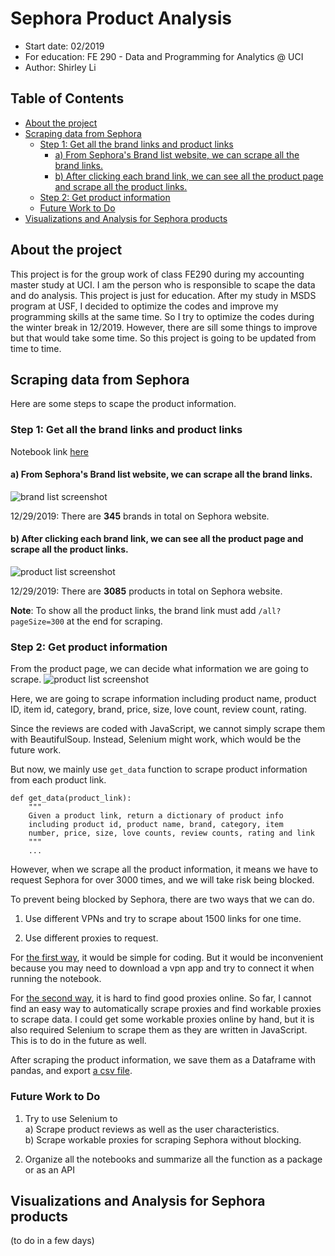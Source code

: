 # Sephora Product Analysis
  - Start date: 02/2019
  - For education: FE 290 - Data and Programming for Analytics @ UCI
  - Author: Shirley Li


Table of Contents
---
   * [About the project](#about-the-project)
   * [Scraping data from Sephora](#scraping-data-from-sephora)
      * [Step 1: Get all the brand links and product links](#step-1-get-all-the-brand-links-and-product-links)
         * [a) From Sephora's Brand list website, we can scrape all the brand links.](#a-from-sephoras-brand-list-website-we-can-scrape-all-the-brand-links)
         * [b) After clicking each brand link, we can see all the product page and scrape all the product links.](#b-after-clicking-each-brand-link-we-can-see-all-the-product-page-and-scrape-all-the-product-links)
      * [Step 2: Get product information](#step-2-get-product-information)
      * [Future Work to Do](#future-work-to-do)
   * [Visualizations and Analysis for Sephora products](#visualizations-and-analysis-for-sephora-products)



## About the project
This project is for the group work of class FE290 during my accounting master study at UCI.
I am the person who is responsible to scape the data and do analysis. This project is just for education.
After my study in MSDS program at USF, I decided to optimize the codes and improve my programming skills
at the same time. So I try to optimize the codes during the winter break in 12/2019. However, there are sill
some things to improve but that would take some time. So this project is going to be updated from time to time.

## Scraping data from Sephora
Here are some steps to scape the product information.

### Step 1: Get all the brand links and product links

Notebook link [here](https://github.com/Shirleyiscool/Scraping-Sephora/blob/master/scrape_notebook/1-Brand%26Product_links.ipynb)

#### a) From Sephora's Brand list website, we can scrape all the brand links.
![brand list screenshot](https://github.com/Shirleyiscool/Scraping-Sephora/blob/master/image/brand_list_screenshot.png)


12/29/2019: There are **345** brands in total on Sephora website.

#### b) After clicking each brand link, we can see all the product page and scrape all the product links.
![product list screenshot](https://github.com/Shirleyiscool/Scraping-Sephora/blob/master/image/product_list_screenshot.png)

12/29/2019: There are **3085** products in total on Sephora website.

**Note**: To show all the product links, the brand link must add `/all?pageSize=300` at the end for scraping.

### Step 2: Get product information

From the product page, we can decide what information we are going to scrape.
![product list screenshot](https://github.com/Shirleyiscool/Scraping-Sephora/blob/master/image/product_info_screenshot.png)

Here, we are going to scrape information including product name, product ID, item id, category, brand, price, size, love count, review count, rating.

Since the reviews are coded with JavaScript, we cannot simply scrape them with BeautifulSoup. Instead, Selenium might work, which would be the future work.

But now, we mainly use `get_data` function to scrape product information from each product link.

```
def get_data(product_link):
    """
    Given a product link, return a dictionary of product info
    including product id, product name, brand, category, item
    number, price, size, love counts, review counts, rating and link
    """
    ...
```

However, when we scrape all the product information, it means we have to request Sephora for over 3000 times, and we will take risk being blocked.

To prevent being blocked by Sephora, there are two ways that we can do.

1) Use different VPNs and try to scrape about 1500 links for one time.

2) Use different proxies to request.

For [the first way](https://github.com/Shirleyiscool/Scraping-Sephora/blob/master/scrape_notebook/2-Product_Info_vpn.ipynb), it would be simple for coding. But it would be inconvenient because you may need to download a vpn app and try to connect it when running the notebook.

For [the second way](https://github.com/Shirleyiscool/Scraping-Sephora/blob/master/scrape_notebook/2-Product_Info_proxies.ipynb), it is hard to find good proxies online. So far, I cannot find an easy way to automatically scrape proxies and find workable proxies to scrape data. I could get some workable proxies online by hand, but it is also required Selenium to scrape them as they are written in JavaScript. This is to do in the future as well.

After scraping the product information, we save them as a Dataframe with pandas, and export [a csv file](https://github.com/Shirleyiscool/Scraping-Sephora/blob/master/scrape_notebook/Sephora_product_info.csv).

### Future Work to Do

1. Try to use Selenium to <br>
  a) Scrape product reviews as well as the user characteristics. <br>
  b) Scrape workable proxies for scraping Sephora without blocking.

2. Organize all the notebooks and summarize all the function as a package or as an API

## Visualizations and Analysis for Sephora products

(to do in a few days)

